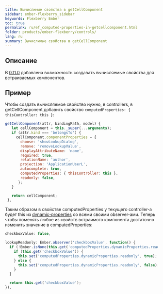 ```yaml
---
title: Вычислимые свойства в getCellComponent
sidebar: ember-flexberry_sidebar
keywords: Flexberry Ember
toc: true
permalink: ru/ef_computed-properties-in-getcellcomponent.html
folder: products/ember-flexberry/controls/
lang: ru
summary: Вычислимые свойства в getCellComponent
---
```


## Описание

В [0.11.0](https://github.com/Flexberry/ember-flexberry-data/blob/master/CHANGELOG.md) добавлена возможность создавать вычисляемые свойства для встраиваемых компонентов.

## Пример

Чтобы создать вычисляемое свойство нужно, в controllers, в getCellComponent добавить свойство `computedProperties: { thisController: this }`:

```js
getCellComponent(attr, bindingPath, model) {
   let cellComponent = this._super(...arguments);
   if (attr.kind === 'belongsTo') {
     cellComponent.componentProperties = {
       choose: 'showLookupDialog',
       remove: 'removeLookupValue',
       displayAttributeName: 'name',
       required: true,
       relationName: 'author',
       projection: 'ApplicationUserL',
       autocomplete: true,
       computedProperties: { thisController: this },
       readonly: false,
      };
   }

   return cellComponent;
 },
```

Таким образом в свойстве computedProperties у текущего controller-а будет this из [dynamic-properties](https://github.com/Flexberry/ember-flexberry/blob/develop/addon/mixins/dynamic-properties.js) со всеми своими observer-ами. Теперь чтобы поменять любое из свойств встраимого компонента достаточно изменить значение в computedProperties:

```js
checkboxValue: false,

lookupReadonly: Ember.observer('checkboxValue', function() {
  if (!Ember.isNone(this.get('computedProperties.dynamicProperties.readonly'))) {
    if (this.get('checkboxValue')) {
      this.set('computedProperties.dynamicProperties.readonly', true);
    } else {
      this.set('computedProperties.dynamicProperties.readonly', false);
    }
  }

  return this.get('checkboxValue');
}),
```
